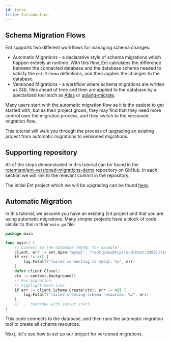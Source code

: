 ```yaml
---
id: intro
title: Introduction
---
```

## Schema Migration Flows

Ent supports two different workflows for managing schema changes:
* Automatic Migrations - a declarative style of schema migrations which happen entirely at runtime.
 With this flow, Ent calculates the difference between the connected database and the database
 schema needed to satisfy the `ent.Schema` definitions, and then applies the changes to the database.
* Versioned Migrations - a workflow where schema migrations are written as SQL files ahead of time
 and then are applied to the database by a specialized tool such as [Atlas](https://atlasgo.io) or 
 [golang-migrate](https://github.com/golang-migrate/migrate).

Many users start with the automatic migration flow as it is the easiest to get started with, but
as their project grows, they may find that they need more control over the migration process, and
they switch to the versioned migration flow.

This tutorial will walk you through the process of upgrading an existing project from automatic migrations
to versioned migrations. 

## Supporting repository

All of the steps demonstrated in this tutorial can be found in the 
[rotemtam/ent-versioned-migrations-demo](https://github.com/rotemtam/ent-versioned-migrations-demo)
repository on GitHub. In each section we will link to the relevant commit in the repository.

The initial Ent project which we will be upgrading can be found
[here](https://github.com/rotemtam/ent-versioned-migrations-demo/tree/start).

## Automatic Migration

In this tutorial, we assume you have an existing Ent project and that you are using automatic migrations.
Many simpler projects have a block of code similar to this in their `main.go` file:

```go
package main

func main() {
	// Connect to the database (MySQL for example).
	client, err := ent.Open("mysql", "root:pass@tcp(localhost:3306)/test")
	if err != nil {
		log.Fatalf("failed connecting to mysql: %v", err)
	}
	defer client.Close()
	ctx := context.Background()
	// Run migration.
	// highlight-next-line
	if err := client.Schema.Create(ctx); err != nil {
		log.Fatalf("failed creating schema resources: %v", err)
	}
	// ... Continue with server start.
}
```

This code connects to the database, and then runs the automatic migration tool to create all schema resources.

Next, let's see how to set up our project for versioned migrations.